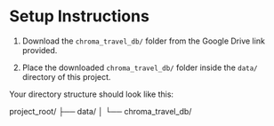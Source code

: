 # Setup Instructions

1. Download the `chroma_travel_db/` folder from the Google Drive link provided.

2. Place the downloaded `chroma_travel_db/` folder inside the `data/` directory of this project.

Your directory structure should look like this:

project_root/
├── data/
│ └── chroma_travel_db/
